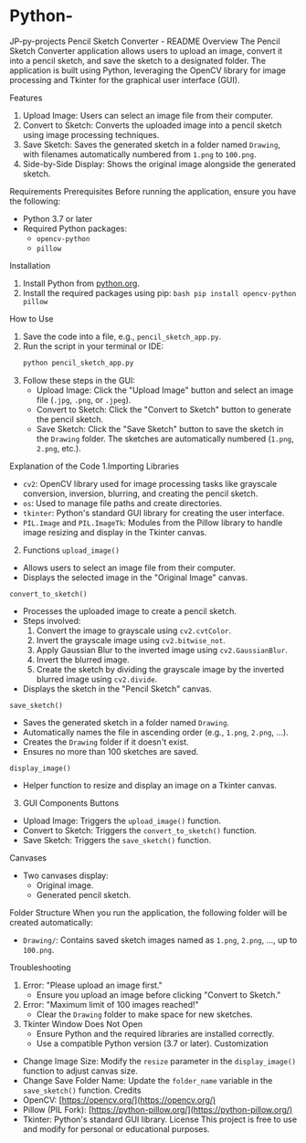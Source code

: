 # Python-
JP-py-projects
 Pencil Sketch Converter - README
 Overview
The Pencil Sketch Converter application allows users to upload an image, convert it into a pencil sketch, and save the sketch to a designated folder. The application is built using Python, leveraging the OpenCV library for image processing and Tkinter for the graphical user interface (GUI).

Features
1. Upload Image: Users can select an image file from their computer.
2. Convert to Sketch: Converts the uploaded image into a pencil sketch using image processing techniques.
3. Save Sketch: Saves the generated sketch in a folder named `Drawing`, with filenames automatically numbered from `1.png` to `100.png`.
4. Side-by-Side Display: Shows the original image alongside the generated sketch.
   
Requirements
Prerequisites
Before running the application, ensure you have the following:
- Python 3.7 or later
- Required Python packages:
  - `opencv-python`
  - `pillow`

 Installation
1. Install Python from [python.org](https://www.python.org/).
2. Install the required packages using pip:
   ``bash
   pip install opencv-python pillow
   ``

How to Use
1. Save the code into a file, e.g., `pencil_sketch_app.py`.
2. Run the script in your terminal or IDE:
   ```bash
   python pencil_sketch_app.py
   ```
3. Follow these steps in the GUI:
   - Upload Image: Click the "Upload Image" button and select an image file (`.jpg`, `.png`, or `.jpeg`).
   - Convert to Sketch: Click the "Convert to Sketch" button to generate the pencil sketch.
   - Save Sketch: Click the "Save Sketch" button to save the sketch in the `Drawing` folder. The sketches are automatically numbered (`1.png`, `2.png`, etc.).

Explanation of the Code
1.Importing Libraries
- `cv2`: OpenCV library used for image processing tasks like grayscale conversion, inversion, blurring, and creating the pencil sketch.
- `os`: Used to manage file paths and create directories.
- `tkinter`: Python's standard GUI library for creating the user interface.
- `PIL.Image` and `PIL.ImageTk`: Modules from the Pillow library to handle image resizing and display in the Tkinter canvas.

2. Functions
 `upload_image()`
- Allows users to select an image file from their computer.
- Displays the selected image in the "Original Image" canvas.

 `convert_to_sketch()`
- Processes the uploaded image to create a pencil sketch.
- Steps involved:
  1. Convert the image to grayscale using `cv2.cvtColor`.
  2. Invert the grayscale image using `cv2.bitwise_not`.
  3. Apply Gaussian Blur to the inverted image using `cv2.GaussianBlur`.
  4. Invert the blurred image.
  5. Create the sketch by dividing the grayscale image by the inverted blurred image using `cv2.divide`.
- Displays the sketch in the "Pencil Sketch" canvas.

`save_sketch()`
- Saves the generated sketch in a folder named `Drawing`.
- Automatically names the file in ascending order (e.g., `1.png`, `2.png`, ...).
- Creates the `Drawing` folder if it doesn't exist.
- Ensures no more than 100 sketches are saved.

 `display_image()`
- Helper function to resize and display an image on a Tkinter canvas.

3. GUI Components
 Buttons
- Upload Image: Triggers the `upload_image()` function.
- Convert to Sketch: Triggers the `convert_to_sketch()` function.
- Save Sketch: Triggers the `save_sketch()` function.

 Canvases
- Two canvases display:
  - Original image.
  - Generated pencil sketch.

Folder Structure
When you run the application, the following folder will be created automatically:
- `Drawing/`: Contains saved sketch images named as `1.png`, `2.png`, ..., up to `100.png`.

Troubleshooting
1. Error: "Please upload an image first."
   - Ensure you upload an image before clicking "Convert to Sketch."
2. Error: "Maximum limit of 100 images reached!"
   - Clear the `Drawing` folder to make space for new sketches.
3. Tkinter Window Does Not Open
   - Ensure Python and the required libraries are installed correctly.
   - Use a compatible Python version (3.7 or later).
Customization
- Change Image Size: Modify the `resize` parameter in the `display_image()` function to adjust canvas size.
- Change Save Folder Name: Update the `folder_name` variable in the `save_sketch()` function.
Credits
- OpenCV: [https://opencv.org/](https://opencv.org/)
- Pillow (PIL Fork): [https://python-pillow.org/](https://python-pillow.org/)
- Tkinter: Python's standard GUI library.
License
This project is free to use and modify for personal or educational purposes.


